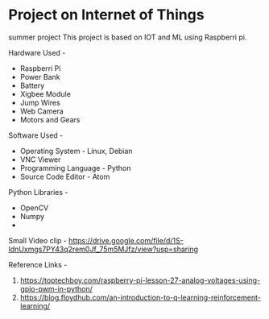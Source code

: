 # Project on Internet of Things
summer project
This project is based on IOT and ML using Raspberri pi. 

Hardware Used - 
- Raspberri Pi
- Power Bank
- Battery
- Xigbee Module
- Jump Wires
- Web Camera
- Motors and Gears

Software Used - 
- Operating System - Linux, Debian
- VNC Viewer
- Programming Language - Python
- Source Code Editor - Atom

Python Libraries - 
- OpenCV
- Numpy
-

Small Video clip - 
https://drive.google.com/file/d/1S-IdnUxmgs7PY43q2rem0Jf_75m5MJfz/view?usp=sharing

Reference Links - 
1. https://toptechboy.com/raspberry-pi-lesson-27-analog-voltages-using-gpio-pwm-in-python/
2. https://blog.floydhub.com/an-introduction-to-q-learning-reinforcement-learning/
